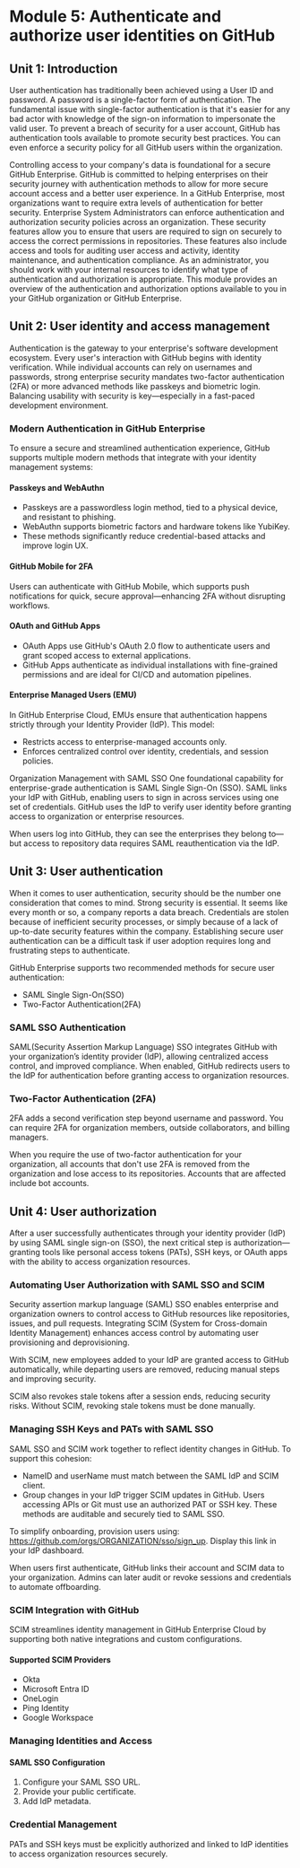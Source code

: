 # Module 5: Authenticate and authorize user identities on GitHub

## Unit 1: Introduction
User authentication has traditionally been achieved using a User ID and password. A password is a single-factor form of authentication. The fundamental issue with single-factor authentication is that it's easier for any bad actor with knowledge of the sign-on information to impersonate the valid user. To prevent a breach of security for a user account, GitHub has authentication tools available to promote security best practices. You can even enforce a security policy for all GitHub users within the organization.

Controlling access to your company's data is foundational for a secure GitHub Enterprise. GitHub is committed to helping enterprises on their security journey with authentication methods to allow for more secure account access and a better user experience. In a GitHub Enterprise, most organizations want to require extra levels of authentication for better security. Enterprise System Administrators can enforce authentication and authorization security policies across an organization. These security features allow you to ensure that users are required to sign on securely to access the correct permissions in repositories. These features also include access and tools for auditing user access and activity, identity maintenance, and authentication compliance. As an administrator, you should work with your internal resources to identify what type of authentication and authorization is appropriate. This module provides an overview of the authentication and authorization options available to you in your GitHub organization or GitHub Enterprise.

## Unit 2: User identity and access management
Authentication is the gateway to your enterprise's software development ecosystem. Every user's interaction with GitHub begins with identity verification. While individual accounts can rely on usernames and passwords, strong enterprise security mandates two-factor authentication (2FA) or more advanced methods like passkeys and biometric login. Balancing usability with security is key—especially in a fast-paced development environment.

### Modern Authentication in GitHub Enterprise
To ensure a secure and streamlined authentication experience, GitHub supports multiple modern methods that integrate with your identity management systems:

#### Passkeys and WebAuthn
- Passkeys are a passwordless login method, tied to a physical device, and resistant to phishing.
- WebAuthn supports biometric factors and hardware tokens like YubiKey.
- These methods significantly reduce credential-based attacks and improve login UX.

#### GitHub Mobile for 2FA
Users can authenticate with GitHub Mobile, which supports push notifications for quick, secure approval—enhancing 2FA without disrupting workflows.

#### OAuth and GitHub Apps
- OAuth Apps use GitHub's OAuth 2.0 flow to authenticate users and grant scoped access to external applications.
- GitHub Apps authenticate as individual installations with fine-grained permissions and are ideal for CI/CD and automation pipelines.

#### Enterprise Managed Users (EMU)
In GitHub Enterprise Cloud, EMUs ensure that authentication happens strictly through your Identity Provider (IdP). This model:
- Restricts access to enterprise-managed accounts only.
- Enforces centralized control over identity, credentials, and session policies.

Organization Management with SAML SSO
One foundational capability for enterprise-grade authentication is SAML Single Sign-On (SSO). SAML links your IdP with GitHub, enabling users to sign in across services using one set of credentials. GitHub uses the IdP to verify user identity before granting access to organization or enterprise resources.

When users log into GitHub, they can see the enterprises they belong to—but access to repository data requires SAML reauthentication via the IdP.

## Unit 3: User authentication
When it comes to user authentication, security should be the number one consideration that comes to mind. Strong security is essential. It seems like every month or so, a company reports a data breach. Credentials are stolen because of inefficient security processes, or simply because of a lack of up-to-date security features within the company. Establishing secure user authentication can be a difficult task if user adoption requires long and frustrating steps to authenticate.

GitHub Enterprise supports two recommended methods for secure user authentication:
- SAML Single Sign-On(SSO)
- Two-Factor Authentication(2FA)

### SAML SSO Authentication
SAML(Security Assertion Markup Language) SSO integrates GitHub with your organization’s identity provider (IdP), allowing centralized access control, and improved compliance. When enabled, GitHub redirects users to the IdP for authentication before granting access to organization resources.

### Two-Factor Authentication (2FA)
2FA adds a second verification step beyond username and password. You can require 2FA for organization members, outside collaborators, and billing managers.

When you require the use of two-factor authentication for your organization, all accounts that don't use 2FA is removed from the organization and lose access to its repositories. Accounts that are affected include bot accounts.

## Unit 4: User authorization
After a user successfully authenticates through your identity provider (IdP) by using SAML single sign-on (SSO), the next critical step is authorization—granting tools like personal access tokens (PATs), SSH keys, or OAuth apps with the ability to access organization resources.

### Automating User Authorization with SAML SSO and SCIM
Security assertion markup language (SAML) SSO enables enterprise and organization owners to control access to GitHub resources like repositories, issues, and pull requests. Integrating SCIM (System for Cross-domain Identity Management) enhances access control by automating user provisioning and deprovisioning.

With SCIM, new employees added to your IdP are granted access to GitHub automatically, while departing users are removed, reducing manual steps and improving security.

SCIM also revokes stale tokens after a session ends, reducing security risks. Without SCIM, revoking stale tokens must be done manually.

### Managing SSH Keys and PATs with SAML SSO
SAML SSO and SCIM work together to reflect identity changes in GitHub. To support this cohesion:
- NameID and userName must match between the SAML IdP and SCIM client.
- Group changes in your IdP trigger SCIM updates in GitHub.
Users accessing APIs or Git must use an authorized PAT or SSH key. These methods are auditable and securely tied to SAML SSO.

To simplify onboarding, provision users using: https://github.com/orgs/ORGANIZATION/sso/sign_up. Display this link in your IdP dashboard.

When users first authenticate, GitHub links their account and SCIM data to your organization. Admins can later audit or revoke sessions and credentials to automate offboarding.

### SCIM Integration with GitHub
SCIM streamlines identity management in GitHub Enterprise Cloud by supporting both native integrations and custom configurations.

#### Supported SCIM Providers
- Okta
- Microsoft Entra ID
- OneLogin
- Ping Identity
- Google Workspace

### Managing Identities and Access

#### SAML SSO Configuration
1. Configure your SAML SSO URL.
2. Provide your public certificate.
3. Add IdP metadata.

### Credential Management
PATs and SSH keys must be explicitly authorized and linked to IdP identities to access organization resources securely.



